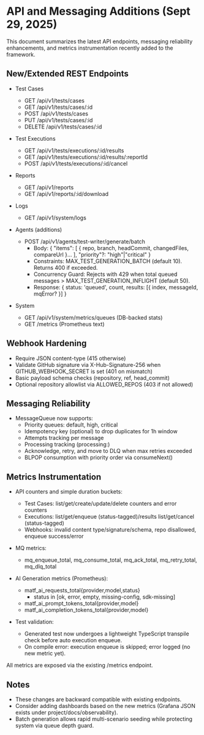 # API and Messaging Additions (Sept 29, 2025)

This document summarizes the latest API endpoints, messaging reliability enhancements, and metrics instrumentation recently added to the framework.

## New/Extended REST Endpoints

- Test Cases
  - GET /api/v1/tests/cases
  - GET /api/v1/tests/cases/:id
  - POST /api/v1/tests/cases
  - PUT /api/v1/tests/cases/:id
  - DELETE /api/v1/tests/cases/:id

- Test Executions
  - GET /api/v1/tests/executions/:id/results
  - GET /api/v1/tests/executions/:id/results/:reportId
  - POST /api/v1/tests/executions/:id/cancel

- Reports
  - GET /api/v1/reports
  - GET /api/v1/reports/:id/download

- Logs
  - GET /api/v1/system/logs

- Agents (additions)
  - POST /api/v1/agents/test-writer/generate/batch
    - Body: { "items": [ { repo, branch, headCommit, changedFiles, compareUrl }... ], "priority"?: "high"|"critical" }
    - Constraints: MAX_TEST_GENERATION_BATCH (default 10). Returns 400 if exceeded.
    - Concurrency Guard: Rejects with 429 when total queued messages > MAX_TEST_GENERATION_INFLIGHT (default 50).
    - Response: { status: 'queued', count, results: [{ index, messageId, mqError? }] }

- System
  - GET /api/v1/system/metrics/queues (DB-backed stats)
  - GET /metrics (Prometheus text)

## Webhook Hardening

- Require JSON content-type (415 otherwise)
- Validate GitHub signature via X-Hub-Signature-256 when GITHUB_WEBHOOK_SECRET is set (401 on mismatch)
- Basic payload schema checks (repository, ref, head_commit)
- Optional repository allowlist via ALLOWED_REPOS (403 if not allowed)

## Messaging Reliability

- MessageQueue now supports:
  - Priority queues: default, high, critical
  - Idempotency key (optional) to drop duplicates for 1h window
  - Attempts tracking per message
  - Processing tracking (processing:<id>)
  - Acknowledge, retry, and move to DLQ when max retries exceeded
  - BLPOP consumption with priority order via consumeNext()

## Metrics Instrumentation

- API counters and simple duration buckets:
  - Test Cases: list/get/create/update/delete counters and error counters
  - Executions: list/get/enqueue (status-tagged)/results list/get/cancel (status-tagged)
  - Webhooks: invalid content type/signature/schema, repo disallowed, enqueue success/error

- MQ metrics:
  - mq_enqueue_total, mq_consume_total, mq_ack_total, mq_retry_total, mq_dlq_total

- AI Generation metrics (Prometheus):
  - matf_ai_requests_total{provider,model,status}
    - status in [ok, error, empty, missing-config, sdk-missing]
  - matf_ai_prompt_tokens_total{provider,model}
  - matf_ai_completion_tokens_total{provider,model}

- Test validation:
  - Generated test now undergoes a lightweight TypeScript transpile check before auto execution enqueue.
  - On compile error: execution enqueue is skipped; error logged (no new metric yet).

All metrics are exposed via the existing /metrics endpoint.

## Notes

- These changes are backward compatible with existing endpoints.
- Consider adding dashboards based on the new metrics (Grafana JSON exists under project/docs/observability).
- Batch generation allows rapid multi-scenario seeding while protecting system via queue depth guard.
